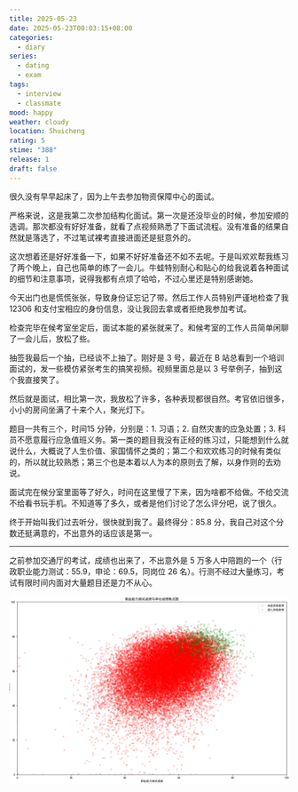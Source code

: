 ```yaml
---
title: 2025-05-23
date: 2025-05-23T00:03:15+08:00
categories:
  - diary
series:
  - dating
  - exam
tags:
  - interview
  - classmate
mood: happy
weather: cloudy
location: Shuicheng
rating: 5
stime: "388"
release: 1
draft: false
---
```

很久没有早早起床了，因为上午去参加物资保障中心的面试。

严格来说，这是我第二次参加结构化面试。第一次是还没毕业的时候，参加安顺的选调。那次都没有好好准备，就看了点视频熟悉了下面试流程。没有准备的结果自然就是落选了，不过笔试裸考直接进面还是挺意外的。

这次想着还是好好准备一下，如果不好好准备还不如不去呢。于是叫欢欢帮我练习了两个晚上，自己也简单的练了一会儿。牛蛙特别耐心和贴心的给我说着各种面试的细节和注意事项，说得我都有点烦了哈哈，不过心里还是特别感谢她。

今天出门也是慌慌张张，导致身份证忘记了带。然后工作人员特别严谨地检查了我 12306 和支付宝相应的身份信息，没让我回去拿或者拒绝我参加考试。

检查完毕在候考室坐定后，面试本能的紧张就来了。和候考室的工作人员简单闲聊了一会儿后，放松了些。

抽签我最后一个抽，已经谈不上抽了。刚好是 3 号，最近在 B 站总看到一个培训面试的，发一些模仿紧张考生的搞笑视频。视频里面总是以 3 号举例子，抽到这个我直接笑了。

然后就是面试，相比第一次，我放松了许多，各种表现都很自然。考官依旧很多，小小的房间坐满了十来个人，聚光灯下。

题目一共有三个，时间15 分钟，分别是：1. 习语；2. 自然灾害的应急处置；3. 科员不愿意履行应急值班义务。第一类的题目我没有正经的练习过，只能想到什么就说什么，大概说了人生价值、家国情怀之类的；第二个和欢欢练习的时候有类似的，所以就比较熟悉；第三个也是本着以人为本的原则去了解，以身作则的去劝说。

面试完在候分室里面等了好久，时间在这里慢了下来，因为啥都不给做。不给交流不给看书玩手机。不知道等了多久，或者是他们讨论了怎么评分吧，说了很久。

终于开始叫我们过去听分，很快就到我了。最终得分：85.8 分，我自己对这个分数还挺满意的，不出意外的话应该是第一。

-----

之前参加交通厅的考试，成绩也出来了，不出意外是 5 万多人中陪跑的一个（行政职业能力测试：55.9，申论：69.5，同岗位 26 名）。行测不经过大量练习，考试有限时间内面对大量题目还是力不从心。

![](../../../../static/images/diary/交通厅成绩.png)
